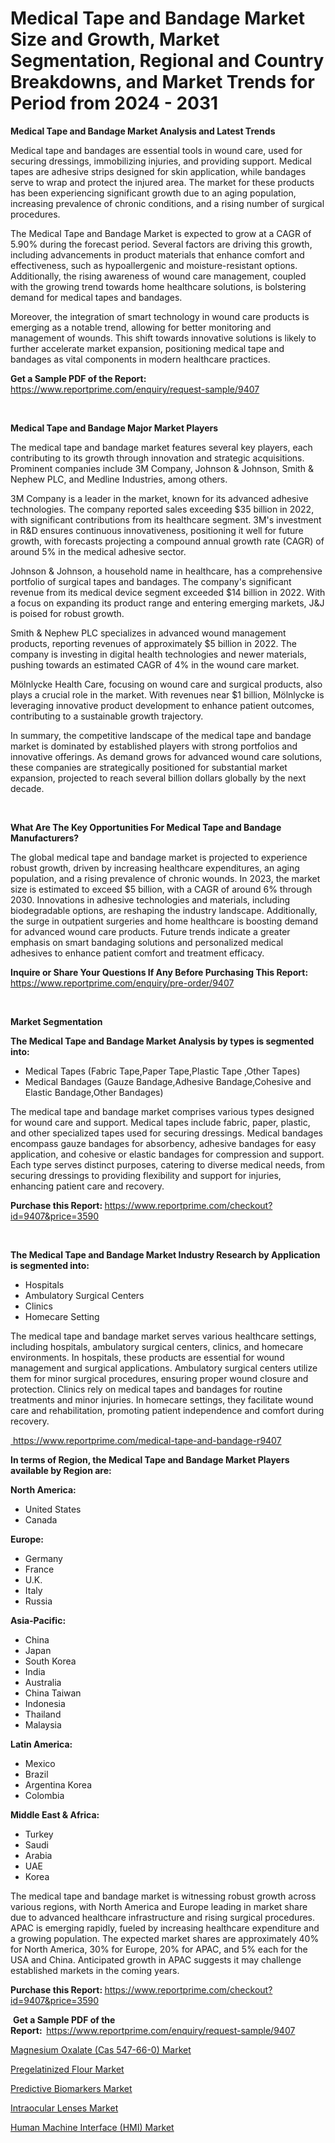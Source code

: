 <p><h1>Medical Tape and Bandage Market Size and Growth, Market Segmentation, Regional and Country Breakdowns, and Market Trends for Period from 2024 -  2031</h1></p><p><strong>Medical Tape and Bandage Market Analysis and Latest Trends</strong></p>
<p><p>Medical tape and bandages are essential tools in wound care, used for securing dressings, immobilizing injuries, and providing support. Medical tapes are adhesive strips designed for skin application, while bandages serve to wrap and protect the injured area. The market for these products has been experiencing significant growth due to an aging population, increasing prevalence of chronic conditions, and a rising number of surgical procedures.</p><p>The Medical Tape and Bandage Market is expected to grow at a CAGR of 5.90% during the forecast period. Several factors are driving this growth, including advancements in product materials that enhance comfort and effectiveness, such as hypoallergenic and moisture-resistant options. Additionally, the rising awareness of wound care management, coupled with the growing trend towards home healthcare solutions, is bolstering demand for medical tapes and bandages. </p><p>Moreover, the integration of smart technology in wound care products is emerging as a notable trend, allowing for better monitoring and management of wounds. This shift towards innovative solutions is likely to further accelerate market expansion, positioning medical tape and bandages as vital components in modern healthcare practices.</p></p>
<p><strong>Get a Sample PDF of the Report:&nbsp;</strong> <a href="https://www.reportprime.com/enquiry/request-sample/9407">https://www.reportprime.com/enquiry/request-sample/9407</a></p>
<p>&nbsp;</p>
<p><strong>Medical Tape and Bandage Major Market Players</strong></p>
<p><p>The medical tape and bandage market features several key players, each contributing to its growth through innovation and strategic acquisitions. Prominent companies include 3M Company, Johnson & Johnson, Smith & Nephew PLC, and Medline Industries, among others.</p><p>3M Company is a leader in the market, known for its advanced adhesive technologies. The company reported sales exceeding $35 billion in 2022, with significant contributions from its healthcare segment. 3M's investment in R&D ensures continuous innovativeness, positioning it well for future growth, with forecasts projecting a compound annual growth rate (CAGR) of around 5% in the medical adhesive sector.</p><p>Johnson & Johnson, a household name in healthcare, has a comprehensive portfolio of surgical tapes and bandages. The company's significant revenue from its medical device segment exceeded $14 billion in 2022. With a focus on expanding its product range and entering emerging markets, J&J is poised for robust growth.</p><p>Smith & Nephew PLC specializes in advanced wound management products, reporting revenues of approximately $5 billion in 2022. The company is investing in digital health technologies and newer materials, pushing towards an estimated CAGR of 4% in the wound care market.</p><p>Mölnlycke Health Care, focusing on wound care and surgical products, also plays a crucial role in the market. With revenues near $1 billion, Mölnlycke is leveraging innovative product development to enhance patient outcomes, contributing to a sustainable growth trajectory.</p><p>In summary, the competitive landscape of the medical tape and bandage market is dominated by established players with strong portfolios and innovative offerings. As demand grows for advanced wound care solutions, these companies are strategically positioned for substantial market expansion, projected to reach several billion dollars globally by the next decade.</p></p>
<p>&nbsp;</p>
<p><strong>What Are The Key Opportunities For Medical Tape and Bandage Manufacturers?</strong></p>
<p><p>The global medical tape and bandage market is projected to experience robust growth, driven by increasing healthcare expenditures, an aging population, and a rising prevalence of chronic wounds. In 2023, the market size is estimated to exceed $5 billion, with a CAGR of around 6% through 2030. Innovations in adhesive technologies and materials, including biodegradable options, are reshaping the industry landscape. Additionally, the surge in outpatient surgeries and home healthcare is boosting demand for advanced wound care products. Future trends indicate a greater emphasis on smart bandaging solutions and personalized medical adhesives to enhance patient comfort and treatment efficacy.</p></p>
<p><strong>Inquire or Share Your Questions If Any Before Purchasing This Report:</strong> <a href="https://www.reportprime.com/enquiry/pre-order/9407">https://www.reportprime.com/enquiry/pre-order/9407</a></p>
<p>&nbsp;</p>
<p><strong>Market Segmentation</strong></p>
<p><strong>The Medical Tape and Bandage Market Analysis by types is segmented into:</strong></p>
<p><ul><li>Medical Tapes (Fabric Tape,Paper Tape,Plastic Tape ,Other Tapes)</li><li>Medical Bandages (Gauze Bandage,Adhesive Bandage,Cohesive and Elastic Bandage,Other Bandages)</li></ul></p>
<p><p>The medical tape and bandage market comprises various types designed for wound care and support. Medical tapes include fabric, paper, plastic, and other specialized tapes used for securing dressings. Medical bandages encompass gauze bandages for absorbency, adhesive bandages for easy application, and cohesive or elastic bandages for compression and support. Each type serves distinct purposes, catering to diverse medical needs, from securing dressings to providing flexibility and support for injuries, enhancing patient care and recovery.</p></p>
<p><strong>Purchase this Report:&nbsp;</strong><a href="https://www.reportprime.com/checkout?id=9407&price=3590">https://www.reportprime.com/checkout?id=9407&price=3590</a></p>
<p>&nbsp;</p>
<p><strong>The Medical Tape and Bandage Market Industry Research by Application is segmented into:</strong></p>
<p><ul><li>Hospitals</li><li>Ambulatory Surgical Centers</li><li>Clinics</li><li>Homecare Setting</li></ul></p>
<p><p>The medical tape and bandage market serves various healthcare settings, including hospitals, ambulatory surgical centers, clinics, and homecare environments. In hospitals, these products are essential for wound management and surgical applications. Ambulatory surgical centers utilize them for minor surgical procedures, ensuring proper wound closure and protection. Clinics rely on medical tapes and bandages for routine treatments and minor injuries. In homecare settings, they facilitate wound care and rehabilitation, promoting patient independence and comfort during recovery.</p></p>
<p><a href="https://www.reportprime.com/medical-tape-and-bandage-r9407">&nbsp;https://www.reportprime.com/medical-tape-and-bandage-r9407</a></p>
<p><strong>In terms of Region, the Medical Tape and Bandage Market Players available by Region are:</strong></p>
<p>
    <p> <strong> North America: </strong>
        <ul>
            <li>United States</li>
            <li>Canada</li>
        </ul>
        </p> 
    <p> <strong> Europe: </strong>
        <ul>
            <li>Germany</li>
            <li>France</li>
            <li>U.K.</li>
            <li>Italy</li>
            <li>Russia</li>
        </ul>
        </p> 
    <p> <strong> Asia-Pacific: </strong>
        <ul>
            <li>China</li>
            <li>Japan</li>
            <li>South Korea</li>
            <li>India</li>
            <li>Australia</li>
            <li>China Taiwan</li>
            <li>Indonesia</li>
            <li>Thailand</li>
            <li>Malaysia</li>
        </ul>
        </p> 
    <p> <strong> Latin America: </strong>
        <ul>
            <li>Mexico</li>
            <li>Brazil</li>
            <li>Argentina Korea</li>
            <li>Colombia</li>
        </ul>
        </p> 
    <p> <strong> Middle East & Africa: </strong>
        <ul>
            <li>Turkey</li>
            <li>Saudi</li>
            <li>Arabia</li>
            <li>UAE</li>
            <li>Korea</li>
        </ul>
    </p>
    </p>
<p><p>The medical tape and bandage market is witnessing robust growth across various regions, with North America and Europe leading in market share due to advanced healthcare infrastructure and rising surgical procedures. APAC is emerging rapidly, fueled by increasing healthcare expenditure and a growing population. The expected market shares are approximately 40% for North America, 30% for Europe, 20% for APAC, and 5% each for the USA and China. Anticipated growth in APAC suggests it may challenge established markets in the coming years.</p></p>
<p><strong>Purchase this Report: </strong><a href="https://www.reportprime.com/checkout?id=9407&price=3590">https://www.reportprime.com/checkout?id=9407&price=3590</a></p>
<p>&nbsp;<strong>Get a Sample PDF of the Report:&nbsp;&nbsp;</strong><a href="https://www.reportprime.com/enquiry/request-sample/9407">https://www.reportprime.com/enquiry/request-sample/9407</a></p>
<p><strong></strong></p>
<p><p><a href="https://issuu.com/reportprime-2/docs/magnesium-oxalate-cas-547-66-0-mark_bf004c0932219b">Magnesium Oxalate (Cas 547-66-0) Market</a></p><p><a href="https://www.linkedin.com/pulse/how-pregelatinized-flour-market-changing-from-2024-2031-mileele-8qv6c?trackingId=z8%2BmOcaiSrO3w7DX9ynSpg%3D%3D">Pregelatinized Flour Market</a></p><p><a href="https://www.linkedin.com/pulse/future-predictive-biomarkers-market-global-forecast-trends-2024-ntq3c?trackingId=8fGvQNiMRwSsCeINhe1W9g%3D%3D">Predictive Biomarkers Market</a></p><p><a href="https://medium.com/@sallyselcenk46/the-global-intraocular-lenses-market-is-projected-to-experience-an-annual-growth-rate-of-10-7-2759aa2dc8df">Intraocular Lenses Market</a></p><p><a href="https://medium.com/@sallyselcenk46/the-human-machine-interface-hmi-market-industry-provides-a-comprehensive-and-current-analysis-4234a8a80b00">Human Machine Interface (HMI) Market</a></p></p>